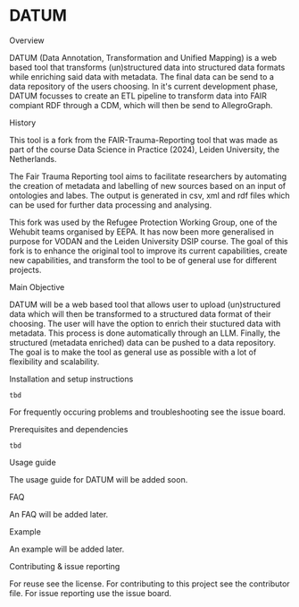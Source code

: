 # DATUM
Overview

DATUM (Data Annotation, Transformation and Unified Mapping) is a web based tool that transforms (un)structured data into structured data formats while enriching said data with metadata.
The final data can be send to a data repository of the users choosing. In it's current development phase, DATUM focusses to create an ETL pipeline to transform data into FAIR compiant RDF through a CDM, which will then be send to AllegroGraph.

History

This tool is a fork from the FAIR-Trauma-Reporting tool that was made as part of the course Data Science in Practice (2024), Leiden University, the Netherlands.

The Fair Trauma Reporting tool aims to facilitate researchers by automating the creation of metadata and labelling of new sources based on an input of ontologies and labes. The output is generated in csv, xml and rdf files which can be used for further data processing and analysing.

This fork was used by the Refugee Protection Working Group, one of the Wehubit teams organised by EEPA.
It has now been more generalised in purpose for VODAN and the Leiden University DSIP course.
The goal of this fork is to enhance the original tool to improve its current capabilities, create new capabilities, and 
transform the tool to be of general use for different projects.

Main Objective

DATUM will be a web based tool that allows user to upload (un)structured data which will then be transformed to a structured data format of their choosing. 
The user will have the option to enrich their stuctured data with metadata. This process is done automatically through an LLM.
Finally, the structured (metadata enriched) data can be pushed to a data repository.
The goal is to make the tool as general use as possible with a lot of flexibility and scalability.

Installation and setup instructions

    tbd

For frequently occuring problems and troubleshooting see the issue board.

Prerequisites and dependencies

    tbd

Usage guide

The usage guide for DATUM will be added soon.

FAQ

An FAQ will be added later.

Example

An example will be added later.

Contributing & issue reporting

For reuse see the license. For contributing to this project see the contributor file. For issue reporting use the issue board.

